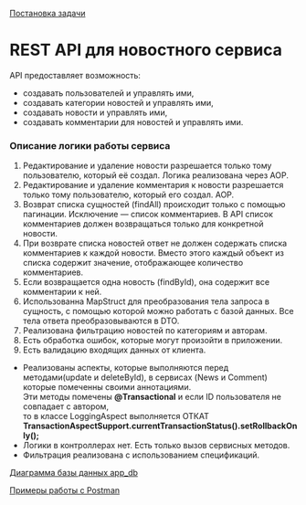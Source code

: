 
[Постановка задачи](docs/Task.md)
# REST API для новостного сервиса





API предоставляет возможность:

* создавать пользователей и управлять ими,
* создавать категории новостей и управлять ими,
* создавать новости и управлять ими,
* создавать комментарии для новостей и управлять ими.

### Описание логики работы сервиса
1. Редактирование и удаление новости разрешается только тому пользователю, который её создал. Логика реализована через AOP.
2. Редактирование и удаление комментария к новости разрешается только тому пользователю, который его создал. AOP.
3. Возврат списка сущностей (findAll) происходит только с помощью пагинации. Исключение — список комментариев. В API список комментариев должен возвращаться только для конкретной новости.
4. При возврате списка новостей ответ не должен содержать списка комментариев к каждой новости. Вместо этого каждый объект из списка содержит значение, отображающее количество комментариев.
5. Если возвращается одна новость (findById), она содержит все комментарии к ней.
6. Использованна MapStruct для преобразования тела запроса в сущность, с помощью которой можно работать с базой данных. Все тела ответа преобразовываются в DTO.
7. Реализована фильтрацию новостей по категориям и авторам.
8. Есть обработка ошибок, которые могут произойти в приложении.
9. Есть валидацию входящих данных от клиента.

* Реализованы аспекты, которые выполняются перед методами(update и deleteById), в сервисах (News и Comment) которые помеченны своими аннотациями.  
Эти методы помечены **@Transactional** и если ID пользователя не совпадает с автором,   
то в классе LoggingAspect выполняется ОТКАТ **TransactionAspectSupport.currentTransactionStatus().setRollbackOnly();** 
* Логики в контроллерах нет. Есть только вызов сервисных методов.      
* Фильтрация реализована с использованием спецификаций.

[Диаграмма базы данных app_db](pictures/app_db.png)

[Примеры работы с Postman](pictures/example.md)





